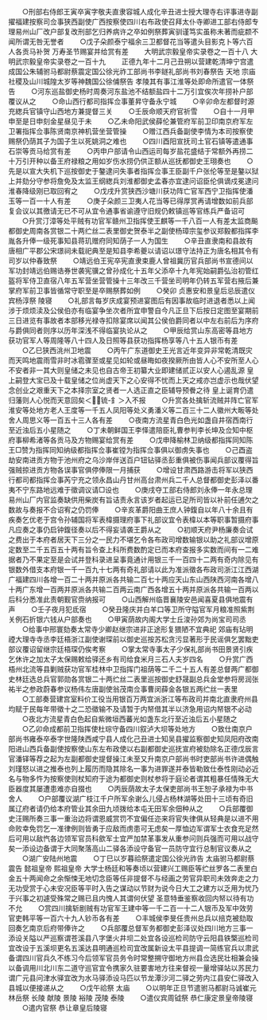 <!-- { "loadSidebar": true } -->
　　○刑部右侍郎王寅卒寅字敬夫直隶容城人成化辛丑进士授大理寺右评事进寺副擢福建按察司佥事狭西副使广西按察使四川右布政使召拜太仆寺卿进工部右侍郎专理易州山厂改户部复改刑部乞归养病许之卒如例祭葬寅驯谨笃实虽称未著而疵颣不闻所谓无咎无誉者
　　○戊子朵颜泰宁福余三卫都督花当等遣头目影克卜等六百人各贡马补贺  万寿圣节赐宴并给赏有差
　　大明武宗毅皇帝实录卷之一百十八
大明武宗毅皇帝实录卷之一百十九
　　正德九年十二月己丑朔以营建乾清坤宁宫遣成国公朱辅驸马都尉蔡震定国公徐光祚工部尚书李鐩礼部尚书刘春祭告  天地  宗庙  社稷及山川城隍太岁等神魏国公徐俌祭告  孝陵其有事江淮等处即命所遣官一体祭告
　　○河东巡盐御史杨时周奏河东盐池不结额盐四十二万引宜俟次年捞补户部覆议从之
　　○命山西行都司指挥佥事董昇守备永宁城
　　○辛卯命左都督时源充緫兵官镇守山西地方兼提督三关
　　○壬辰命顺天府官祈雪
　　○自十一月甲申至是日申刻金星昼见于未
　　○乙未命阳武侯薛伦兼管府军前卫印南京府军左卫署指挥佥事陈贤南京神机营坐营管操
　　○赠江西兵备副使李情为本司按察使赐祭仍荫其子为国子生以死姚洞之难也
　　○四川酉阳宣抚司土官石镇等遣通事石崇等贡马给赏有差
　　○丙申户部请令山西运司每岁盐花盛结于常额外再捞二十万引开种以备王府禄粮之用如岁伤水捞仍供正额从巡抚都御史王珝奏也
　　○先是以宣大失机下巡按御史于鏊逮问失事者指挥佥事王臣副千户张伦等至是鏊以狱上并劾分守参将詹免及太监王纲緫兵刘淮都御史孟春亦宜逮问诏臣伦俱谪戍冕逮问淮春降级刚已取回宥之
　　○戊戌升赏狭西沙塘川获功阵亡官军西宁卫指挥使潘玉等一百一十人有差
　　○庚子朵颜三卫夷人花当等已得厚赏再请增数如前兵部复会议以其徼请无已不可从宜令通事省谕遵守旧规仍敕镇巡等官练兵严备诏可
　　○升赏汀漳等处平贼有功官军赣州卫指挥使王麒等一千八百一人有差太监商飈都御史周南各赏银二十两纻丝二表里御史贺泰半之副使杨璋宗玺参议郑毅都指挥李胤各升俸一级死事知县蒋玑赠府同知荫子一人为国生
　　○辛丑直隶南和县故有唐相广平郡公宋璟祠未载祀典至是知县李希夔以请诏以璟守法持正为唐名相其令有司岁以仲春致祭
　　○靖远伯王宪卒宪直隶束鹿人曾祖冀历官兵部尚书宣德间以军功封靖远伯赐诰券世袭宪骥之曾孙成化十五年父添卒十九年宪始嗣爵弘治初管红盔将军侍卫直宿八年五军营坐营管操十三年改三千营坐司明年仍转五军营右掖后兼掌府军前卫事皆循常守职至是卒赐祭葬如例
　　○癸卯  贞惠安和景皇后忌辰遣仪宾杨淳祭  陵寝
　　○礼部言每岁庆成宴预进宴图后有因事故临时进退者悉以上闻涉于烦烦渎及公侯伯亦有临宴争坐次者所宜申警自今凡正旦下后按日定图至宴期前三日进览有事故者本部移光禄寺扣除宴席以闻其公侯伯爵同者以中左右前后为序府与爵俱同者则序以历年深浅不得临宴执论从之
　　○甲辰给赏山东高密等县地方获功官军人等周隆等八十四人及日照等县获功指挥杨享等八十五人银币有差
　　○乙巳狭西洮州卫地震
　　○丙午广东道御史王光言近年变异非常乾清既灾而天鸣地震雨雪非时冰雹骤至或星见如轮或昼晦如夜揆厥所由皆人心不安所至人心不安者非一其大则皇储之未见也自古帝王初纂大业即建储贰正以安人心遏乱源  皇上嗣登大宝已及十载皇储之位尚虚天下之心安得不忧而上天之戒亦岂虚示也哉伏望念创业之艰重天下之本择宗室之贤者一人选正直之臣辅导预餋之待  皇上诞育仍遣归藩则人心悦而天意回矣＜锍-釒＞入不报
　　○升赏各处擒斩流贼并阵亡官军淮安等处地方老人王度等一千五人凤阳等处义勇潘义等二百三十二人徽州大畈等处舍人周思义等一百五十三人各有差
　　○夜南方流星青白色光如盏自井宿西南行至近浊后五小星随之
　　○丁未朝鲜国王李怿遣陪臣礼曹参判李长坤及佥知中枢府事柳希渚等各贡马及方物赐宴给赏有差
　　○戊申降榆林卫纳级都指挥同知陈王□赞为指挥同知纳级都指挥佥事崔镗为指挥佥事俱以御虏失事也
　　○己酉盗劫安南进贡方物于池州府之乌沙岸伴送百户钮钻驿丞彭重俱被伤事闻兵部议覆得旨强贼掠进贡方物各误事官俱停俸限一月捕获
　　○增设甘肃西路游击将军以狭西行都司都指挥佥事芮宁充之领永昌山丹甘州高台肃州兵二千人总督都御史彭泽以番夷不宁东路地远难于徵调议请□设也
　　○庚戌夺工部右侍郎刘永俸一年永总理易州山厂内官监奏缺供用柴炭有旨诘责永言该岁者起运已足所司皆以补前任逋欠之数故与奏报不合诏宥之仍罚俸
　　○辛亥革爵阳曲王庶人钟鍑自以年八十余且有疾奏乞优老于宫令孙辅国将军表椲摄理府事下礼部议宜令表椲以本等职事暂摄府事凡应奏之事仍启钟鍑径奏以后不得妄请袭王爵从之
　　○初顺天府尹杨廉奏会试之费出于本府者居天下三分之一民力不堪乞令各布政司增数输银以助之礼部议增原定数至二千五百五十两有旨令查上科所费数酌定已而本府查报多实数而间有一二难据者乃不果定至是会试并登科录进呈事竟通计用银三千一百四十二两有奇内除见有银数外借支本府银一千一百九十七两有奇礼部请以此为准派徵各布政司浙江江西湖广福建四川各增一百二十两并原派各共输二百七十两应天山东山西陕西河南各增八十两广东增一百两并原派各共输二百两云南广西各增五十两并原派各共输一百两以后科分悉准此责朝觐官赍纳报可
　　○山西解州临晋襄陵安邑闻喜夏县俱地震有声
　　○壬子夜月犯氐宿
　　○癸丑隆庆并白羊口等卫所守隘官军月粮准照紫荆关例石折银六钱从户部奏也
　　○甲寅荫故内阁大学士丘浚孙郊为尚宝司司丞
　　○给事中邢寰劾奏太常寺少卿赵继宗进非正途形复猥陋不宜典祀  郊庙有玷明禋大理寺寺丞李廷梧浙江副使谢琛前以御史巡按苏松贪污显著形于民谣俱乞罢黜吏部议覆诏留继宗廷梧琛仍俟考察
　　○掌太常寺事太子少保礼部尚书田景贤引疾乞休许之加太子太保赐敕给驿还乡有司给食米月三石人夫岁四名
　　○升赏广西梧州北流等县剿贼获功官军桂林中卫指挥门祖荫等二千二十五人有差总督两广都御史林廷选总兵官郭勋各赏银二十两纻丝二表里巡按御史舒晟副总兵金堂参将房润张祐半之参政蔚春参议杨伟左唐副使翁茂南佥事曹闵薛金各银五两纻丝一表里
　　○工部奏营建宫室料价工役当用银百万两宜派浙江等布政司并南北直隶府州县均赋于民每年带徵十之二恐徵输不及请暂于内帑借其半以济急用诏内帑银不必动
　　○夜北方流星青白色起自紫微垣西蕃光如盏东北行至近浊后五小星随之
　　○乙卯命成都前卫指挥使杜琮守备四川叙泸大坝等处地方
　　○致仕南京户部尚书雍泰卒泰字世隆陕西咸宁县人成化己丑进士知吴县擢监察御史知凤阳府改南阳进山西兵备副使按察使山东左布政使以右副都御史巡抚宣府被劾除名正德戊辰言官潘铎等荐之起为左副都御史提督操江未至又升南京户部尚书时吏部尚书许进偶触刘瑾怒以进之推泰也列上履历而隐其除名一事为进罪遂并泰皆勒致仕泰性刚动必近名与物多忤为按察使则杖知府于途为都御史则杖参将于庭论者谓其粗暴任情殊无大臣器度其屡遭患难亦自掇也
　　○丙辰荫故太子太保吏部尚书王恕子承禄为中书舍人
　　○户部覆议湖广枝江千户所军余谢么儿侵占杨林湖等处田十三顷有奇旧属辽府者请仍给本府管业其余田九顷拨给本屯无田军余佃种从之
　　○兵部覆御史汪赐所奏三事一重治边将谓恩威赏罚不宜偏任迩来将官失律俱从轻典是以进不用命败幸免罚乞一准律例则皆勇于应敌而虏患可无虑矣一厚恤边军谓军士衣食充足然后可用以敌忾各边领军官员科歛军士宜严加禁革事发从重参问则兵强而可用以战守矣一添设边备谓于大同聚落高山二驿各添设守备官一员防守宜行总制官议奏从之
　　○湖广安陆州地震
　　○丁巳以岁暮祫祭遣定国公徐光祚告  太庙驸马都尉蔡震告  懿祖皇帝  熙祖皇帝  大学士杨廷和等奏顷以营建兴工赐臣等纻丝罗各二表里白金五十两闻命之余惭悚无地切念臣等任非提督不与经画之劳官异职司未效奔走之力无功受赏于心未安况臣等平时入告之谋动以节财为说今日大工之建方以乏用为忧乃于兴事之初遽受殊常之赐已且内愧人其谓何伏望  圣意特垂鉴察收回内帑以待有功不允
　　○赏四川擒斩剧贼有功官军王建中等一千二百一十二人银币及军中效劳官吏韩平等一百六十九人钞币各有差
　　○丰城侯李旻任贵州总兵以掊克被劾取回奏乞南京后府带俸许之
　　○兵部覆总督军务都御史彭泽议处四川地方三事一添设关隘以严巡察谓苍溪县八字堡火井坝二处宜各设巡检司防守云阳县铁檠巡检司宜改设于五溪坝更名五溪达县明通巡检司宜改属新设太平县提调一简练官兵以肃武备谓四川官兵久不练习今后领军官员务令时常整搠守御地方州县佥选民壮相兼会操以备调用川北川东二道守巡官宜令携家久驻要害地方往来督视一量增驿站以苏民力谓广元县问津水驿宜改为水马驿添设马匹以节龙潭沙河二驿之劳内江县安仁驿改入县城以便接递从之
　　○戊午祫祭  太庙
　　○以明年正旦节遣驸马都尉马诚崔元林岳祭  长陵  献陵  景陵  裕陵  茂陵  泰陵
　　○遣仪宾周钺祭  恭仁康定景皇帝陵寝
　　○遣内官祭  恭让章皇后陵寝
